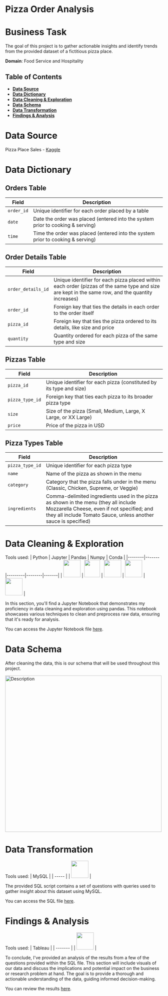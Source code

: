 # Pizza Order Analysis

# Business Task
The goal of this project is to gather actionable insights and identify trends from the provided dataset of a fictitious pizza place.

**Domain**: Food Service and Hospitality

## Table of Contents
- [**Data Source**](#data-source)
- [**Data Dictionary**](#data-dictionary)
- [**Data Cleaning & Exploration**](#data-cleaning--Exploration)
- [**Data Schema**](#data-schema)
- [**Data Transformation**](#data-transformation)
- [**Findings & Analysis**](#findings--analysis)

# Data Source
Pizza Place Sales - [Kaggle](https://www.kaggle.com/datasets/mysarahmadbhat/pizza-place-sales?select=order_details.csv)

# Data Dictionary

## Orders Table

| Field     | Description                                                                              |
|-----------|------------------------------------------------------------------------------------------|
| `order_id`  | Unique identifier for each order placed by a table                                       |
| `date`      | Date the order was placed (entered into the system prior to cooking & serving)           |
| `time`      | Time the order was placed (entered into the system prior to cooking & serving)           |

## Order Details Table

| Field            | Description                                                                                      |
|------------------|--------------------------------------------------------------------------------------------------|
| `order_details_id` | Unique identifier for each pizza placed within each order (pizzas of the same type and size are kept in the same row, and the quantity increases) |
| `order_id`         | Foreign key that ties the details in each order to the order itself                              |
| `pizza_id`         | Foreign key that ties the pizza ordered to its details, like size and price                      |
| `quantity`         | Quantity ordered for each pizza of the same type and size                                        |

## Pizzas Table

| Field         | Description                                                                      |
|---------------|----------------------------------------------------------------------------------|
| `pizza_id`      | Unique identifier for each pizza (constituted by its type and size)              |
| `pizza_type_id` | Foreign key that ties each pizza to its broader pizza type                       |
| `size`          | Size of the pizza (Small, Medium, Large, X Large, or XX Large)                   |
| `price`         | Price of the pizza in USD                                                        |

## Pizza Types Table

| Field         | Description                                                                                              |
|---------------|----------------------------------------------------------------------------------------------------------|
| `pizza_type_id` | Unique identifier for each pizza type                                                                    |
| `name`          | Name of the pizza as shown in the menu                                                                   |
| `category`      | Category that the pizza falls under in the menu (Classic, Chicken, Supreme, or Veggie)                   |
| `ingredients`   | Comma-delimited ingredients used in the pizza as shown in the menu (they all include Mozzarella Cheese, even if not specified; and they all include Tomato Sauce, unless another sauce is specified) |


# Data Cleaning & Exploration

Tools used:
| Python | Jupyter | Pandas | Numpy | Conda |
|--------|-------|---------|--------|-------|
| <img src="https://github.com/rml-lee/MYSQL-Tableau-Video-Games-Project/assets/160198611/cc008c2a-1e65-46fe-99aa-fcef90c84b2b" width="55" height="55"/> | <img src="https://github.com/rml-lee/MYSQL-Tableau-Video-Games-Project/assets/160198611/029ca083-0c94-40b2-96bc-5a4ccd5199bb" width="50" height="55"/> | <img src="https://github.com/rml-lee/MYSQL-Tableau-Video-Games-Project/assets/160198611/1f1bf784-7c28-491e-9c70-d78a8cfd9ec3" width="55" height="55"/> | <img src="https://github.com/rml-lee/MYSQL-Tableau-Video-Games-Project/assets/160198611/ca024f21-791d-4cc9-836a-710df995811a" width="55" height="55"/> | <img src="https://github.com/rml-lee/MYSQL-Tableau-Video-Games-Project/assets/160198611/752b8489-df2a-457b-ab2e-294b34774a78" width="55" height="55"/> |

In this section, you'll find a Jupyter Notebook that demonstrates my proficiency in data cleaning and exploration using pandas. This notebook showcases various techniques to clean and preprocess raw data, ensuring that it's ready for analysis.

You can access the Jupyter Notebook file [here](https://github.com/rml-lee/Pizza-Order-Analysis/blob/main/Data%20Cleaning%20%26%20Exploration%20-%20Pizza%20Orders.ipynb).

# Data Schema

After cleaning the data, this is our schema that will be used throughout this project.

<img src="https://github.com/rml-lee/MYSQL-Tableau-Pizza-Project/assets/160198611/985c4eb2-6232-4f78-9690-3517af54f601" alt="Description" width="500"/>

# Data Transformation

Tools used:
| MySQL |
| ----- |
| <img src="https://github.com/rml-lee/MYSQL-Tableau-Video-Games-Project/assets/160198611/a1f80d2c-f675-4c97-b497-f21377fd0042" width="55" height="55"/> |

The provided SQL script contains a set of questions with queries used to gather insight about this dataset using MySQL. 

You can access the SQL file [here](https://github.com/rml-lee/MYSQL-Tableau-Pizza-Project/blob/main/Pizza%20Project.sql).

# Findings & Analysis

Tools used:
| Tableau |
| ------- |
| <img src="https://github.com/rml-lee/MYSQL-Tableau-Video-Games-Project/assets/160198611/fb9f12dc-8640-4197-b3f6-ab0ce2241bc1" width="55" height="55"/> |


To conclude, I've provided an analysis of the results from a few of the questions provided within the SQL file. This section will include visuals of our data and discuss the implications and potential impact on the business or research problem at hand. The goal is to provide a thorough and actionable understanding of the data, guiding informed decision-making.

You can review the results [here](https://github.com/rml-lee/MYSQL-Tableau-Pizza-Project/blob/main/Findings-Analysis.md).
